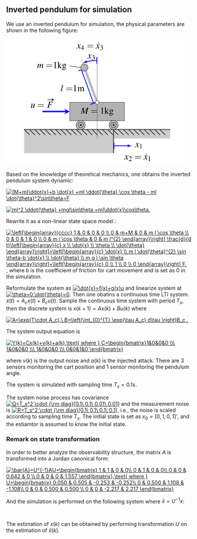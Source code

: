 ## Inverted pendulum for simulation

We use an inverted pendulum for simulation, the physical parameters are shown in the following figure:

<img src="/figs/invpen.png" width="480">

Based on the knowledge of theoretical mechanics, one obtains the inverted pendulum system dynamic:

<a href="https://www.codecogs.com/eqnedit.php?latex=(M&plus;m)\ddot{x}&plus;b&space;\dot{x}&space;&plus;ml&space;\ddot{\theta}&space;\cos&space;\theta&space;-&space;ml&space;\dot{\theta}^2\sin\theta=F" target="_blank"><img src="https://latex.codecogs.com/gif.latex?(M&plus;m)\ddot{x}&plus;b&space;\dot{x}&space;&plus;ml&space;\ddot{\theta}&space;\cos&space;\theta&space;-&space;ml&space;\dot{\theta}^2\sin\theta=F" title="(M+m)\ddot{x}+b \dot{x} +ml \ddot{\theta} \cos \theta - ml \dot{\theta}^2\sin\theta=F" /></a>

<a href="https://www.codecogs.com/eqnedit.php?latex=ml^2&space;\ddot{\theta}&space;&plus;mgl\sin\theta&space;=ml\ddot{x}\cos\theta." target="_blank"><img src="https://latex.codecogs.com/gif.latex?ml^2&space;\ddot{\theta}&space;&plus;mgl\sin\theta&space;=ml\ddot{x}\cos\theta." title="ml^2 \ddot{\theta} +mgl\sin\theta =ml\ddot{x}\cos\theta." /></a>


Rewrite it as a non-linear state space model :

<a href="https://www.codecogs.com/eqnedit.php?latex=\left[\begin{array}{cccc}&space;1&space;&&space;0&space;&&space;0&space;&&space;0&space;\\&space;0&space;&&space;m&plus;M&space;&&space;0&space;&&space;m&space;l&space;\cos&space;\theta&space;\\&space;0&space;&&space;0&space;&&space;1&space;&&space;0&space;\\&space;0&space;&&space;m&space;l&space;\cos&space;\theta&space;&&space;0&space;&&space;m&space;l^{2}&space;\end{array}\right]&space;\frac{d}{d&space;t}\left[\begin{array}{c}&space;x&space;\\&space;\dot{x}&space;\\&space;\theta&space;\\&space;\dot{\theta}&space;\end{array}\right]=\left[\begin{array}{c}&space;\dot{x}&space;\\&space;m&space;l&space;\dot{\theta}^{2}&space;\sin&space;\theta-b&space;\dot{x}&space;\\&space;\dot{\theta}&space;\\&space;m&space;g&space;l&space;\sin&space;\theta&space;\end{array}\right]&plus;\left[\begin{array}{c}&space;0&space;\\&space;1&space;\\&space;0&space;\\&space;0&space;\end{array}\right]&space;F." target="_blank"><img src="https://latex.codecogs.com/gif.latex?\left[\begin{array}{cccc}&space;1&space;&&space;0&space;&&space;0&space;&&space;0&space;\\&space;0&space;&&space;m&plus;M&space;&&space;0&space;&&space;m&space;l&space;\cos&space;\theta&space;\\&space;0&space;&&space;0&space;&&space;1&space;&&space;0&space;\\&space;0&space;&&space;m&space;l&space;\cos&space;\theta&space;&&space;0&space;&&space;m&space;l^{2}&space;\end{array}\right]&space;\frac{d}{d&space;t}\left[\begin{array}{c}&space;x&space;\\&space;\dot{x}&space;\\&space;\theta&space;\\&space;\dot{\theta}&space;\end{array}\right]=\left[\begin{array}{c}&space;\dot{x}&space;\\&space;m&space;l&space;\dot{\theta}^{2}&space;\sin&space;\theta-b&space;\dot{x}&space;\\&space;\dot{\theta}&space;\\&space;m&space;g&space;l&space;\sin&space;\theta&space;\end{array}\right]&plus;\left[\begin{array}{c}&space;0&space;\\&space;1&space;\\&space;0&space;\\&space;0&space;\end{array}\right]&space;F." title="\left[\begin{array}{cccc} 1 & 0 & 0 & 0 \\ 0 & m+M & 0 & m l \cos \theta \\ 0 & 0 & 1 & 0 \\ 0 & m l \cos \theta & 0 & m l^{2} \end{array}\right] \frac{d}{d t}\left[\begin{array}{c} x \\ \dot{x} \\ \theta \\ \dot{\theta} \end{array}\right]=\left[\begin{array}{c} \dot{x} \\ m l \dot{\theta}^{2} \sin \theta-b \dot{x} \\ \dot{\theta} \\ m g l \sin \theta \end{array}\right]+\left[\begin{array}{c} 0 \\ 1 \\ 0 \\ 0 \end{array}\right] F." /></a>,
where $b$ is the coefficient of friction for cart movement and is set as $0$ in the simulation.

Reformulate the system as <a href="https://www.codecogs.com/eqnedit.php?latex=\dot{x}=f(x)&plus;g(x)u" target="_blank"><img src="https://latex.codecogs.com/gif.latex?\dot{x}=f(x)&plus;g(x)u" title="\dot{x}=f(x)+g(x)u" /></a> and linearize system at <a href="https://www.codecogs.com/eqnedit.php?latex=\theta=0,\dot{\theta}=0" target="_blank"><img src="https://latex.codecogs.com/gif.latex?\theta=0,\dot{\theta}=0" title="\theta=0,\dot{\theta}=0" /></a>.
Then one obatins a continuous time LTI system: $\dot{x}(t)=A_c x(t) +B_c u(t)$.
Sample the continuous time system with period $T_s$, then the discrete system is
$x(k+1)=Ax(k)+Bu(k)$ where

<a href="https://www.codecogs.com/eqnedit.php?latex=A=\exp(T\cdot&space;A_c),\&space;B=\left(\int_{0}^{T}&space;\exp(\tau&space;A_c)&space;d\tau&space;\right)B_c&space;." target="_blank"><img src="https://latex.codecogs.com/gif.latex?A=\exp(T\cdot&space;A_c),\&space;B=\left(\int_{0}^{T}&space;\exp(\tau&space;A_c)&space;d\tau&space;\right)B_c&space;." title="A=\exp(T\cdot A_c),\ B=\left(\int_{0}^{T} \exp(\tau A_c) d\tau \right)B_c ." /></a>

The system output equation is

<a href="https://www.codecogs.com/eqnedit.php?latex=Y(k)=Cx(k)&plus;v(k)&plus;a(k),\text{&space;where&space;}&space;C=\begin{bmatrix}1&0&0&0&space;\\\&space;1&0&0&0&space;\\\&space;1&0&0&0&space;\\\&space;0&0&1&0&space;\end{bmatrix}" target="_blank"><img src="https://latex.codecogs.com/gif.latex?Y(k)=Cx(k)&plus;v(k)&plus;a(k),\text{&space;where&space;}&space;C=\begin{bmatrix}1&0&0&0&space;\\\&space;1&0&0&0&space;\\\&space;1&0&0&0&space;\\\&space;0&0&1&0&space;\end{bmatrix}" title="Y(k)=Cx(k)+v(k)+a(k),\text{ where } C=\begin{bmatrix}1&0&0&0 \\\ 1&0&0&0 \\\ 1&0&0&0 \\\ 0&0&1&0 \end{bmatrix}" /></a>

where $v(k)$ is the output noise and $a(k)$ is the injected attack.
There are 3 sensors monitoring the cart position and 1 sensor monitoring the pendulum angle.

The system is simulated with sampling time $T_s=0.1 s$.

The system noise process has covariance <a href="https://www.codecogs.com/eqnedit.php?latex=Q=T_s^2&space;\cdot&space;{\rm&space;diag}[0.1\&space;0.1\&space;0.01\&space;0.01]" target="_blank"><img src="https://latex.codecogs.com/gif.latex?Q=T_s^2&space;\cdot&space;{\rm&space;diag}[0.1\&space;0.1\&space;0.01\&space;0.01]" title="Q=T_s^2 \cdot {\rm diag}[0.1\ 0.1\ 0.01\ 0.01]" /></a>
and the measurement noise is <a href="https://www.codecogs.com/eqnedit.php?latex=R=T_s^2&space;\cdot&space;{\rm&space;diag}[0.1\&space;0.1\&space;0.1\&space;0.1]" target="_blank"><img src="https://latex.codecogs.com/gif.latex?R=T_s^2&space;\cdot&space;{\rm&space;diag}[0.1\&space;0.1\&space;0.1\&space;0.1]" title="R=T_s^2 \cdot {\rm diag}[0.1\ 0.1\ 0.1\ 0.1]" /></a>,
i.e., the noise is scaled according to sampling time $T_s$. The initial state is set as $x_0=[0,1,0,1]'$, and the estiamtor is assumed to know the initial state.

### Remark on state transformation

In order to better analyze the observability structure, the matrix $A$ is transformed into a Jordan canonical form:

<a href="https://www.codecogs.com/eqnedit.php?latex=\bar{A}=U^{-1}AU=\begin{bmatrix}&space;1&space;&&space;1&space;&&space;0&space;&&space;0\\&space;0&space;&&space;1&space;&&space;0&space;&&space;0\\&space;0&space;&&space;0&space;&&space;0.642&space;&&space;0&space;\\&space;0&space;&&space;0&space;&&space;0&space;&&space;1.557&space;\end{bmatrix},\text{&space;where&space;}&space;U=\begin{bmatrix}&space;0.050&space;&&space;0.505&space;&&space;-0.253&space;&&space;-0.252\\&space;0&space;&&space;0.500&space;&&space;1.108&space;&&space;-1.108\\&space;0&space;&&space;0&space;&&space;0.500&space;&&space;0.500&space;\\&space;0&space;&&space;0&space;&&space;-2.217&space;&&space;2.217&space;\end{bmatrix}" target="_blank"><img src="https://latex.codecogs.com/gif.latex?\bar{A}=U^{-1}AU=\begin{bmatrix}&space;1&space;&&space;1&space;&&space;0&space;&&space;0\\&space;0&space;&&space;1&space;&&space;0&space;&&space;0\\&space;0&space;&&space;0&space;&&space;0.642&space;&&space;0&space;\\&space;0&space;&&space;0&space;&&space;0&space;&&space;1.557&space;\end{bmatrix},\text{&space;where&space;}&space;U=\begin{bmatrix}&space;0.050&space;&&space;0.505&space;&&space;-0.253&space;&&space;-0.252\\&space;0&space;&&space;0.500&space;&&space;1.108&space;&&space;-1.108\\&space;0&space;&&space;0&space;&&space;0.500&space;&&space;0.500&space;\\&space;0&space;&&space;0&space;&&space;-2.217&space;&&space;2.217&space;\end{bmatrix}" title="\bar{A}=U^{-1}AU=\begin{bmatrix} 1 & 1 & 0 & 0\\ 0 & 1 & 0 & 0\\ 0 & 0 & 0.642 & 0 \\ 0 & 0 & 0 & 1.557 \end{bmatrix},\text{ where } U=\begin{bmatrix} 0.050 & 0.505 & -0.253 & -0.252\\ 0 & 0.500 & 1.108 & -1.108\\ 0 & 0 & 0.500 & 0.500 \\ 0 & 0 & -2.217 & 2.217 \end{bmatrix}" /></a>

And the simulation is performed on the following system where $\bar{x}=U^{-1}x$:

<a href="https://www.codecogs.com/eqnedit.php?latex=\begin{align*}&space;\bar{x}(k)&=&space;\bar{A}&space;\bar{x}(k)&space;&plus;&space;U^{-1}B\bar{x}(k)&plus;U^{-1}w(k),&space;\\&space;y(k)&=CU\bar{x}(k)&plus;v(k)&plus;a(k)&space;,&space;\end{align*}" target="_blank"><img src="https://latex.codecogs.com/gif.latex?\begin{align*}&space;\bar{x}(k)&=&space;\bar{A}&space;\bar{x}(k)&space;&plus;&space;U^{-1}B\bar{x}(k)&plus;U^{-1}w(k),&space;\\&space;y(k)&=CU\bar{x}(k)&plus;v(k)&plus;a(k)&space;.&space;\end{align*}" title="" /></a>

The estimation of $x(k)$ can be obtained by performing transformation $U$ on the estimation of $\hat{x}(k)$.
